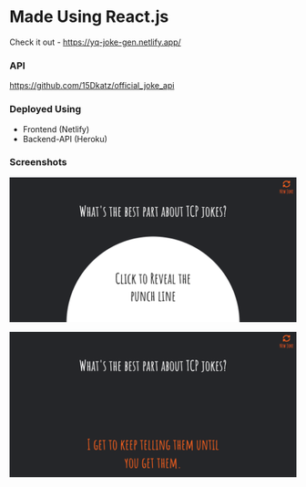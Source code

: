 # Made Using React.js

Check it out - https://yq-joke-gen.netlify.app/

### API

https://github.com/15Dkatz/official_joke_api

### Deployed Using

- Frontend (Netlify)
- Backend-API (Heroku)

### Screenshots

![Start State](./src/Assets/ss-init.png)

![Final State](./src/Assets/ss-final.png)